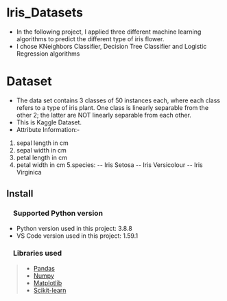 # Iris_Datasets
- In the following project, I applied three different machine learning algorithms to predict the different type of iris flower.
-  I chose KNeighbors Classifier, Decision Tree Classifier and Logistic Regression algorithms
# Dataset
- The data set contains 3 classes of 50 instances each, where each class refers to a type of iris plant. One class is linearly separable from the other 2; the latter are NOT linearly separable from each other.
- This is Kaggle Dataset.
- Attribute Information:-

1. sepal length in cm
2. sepal width in cm
3. petal length in cm
4. petal width in cm
5.species: -- Iris Setosa -- Iris Versicolour -- Iris Virginica

## Install

### &nbsp;&nbsp;&nbsp; Supported Python version
- Python version used in this project: 3.8.8
- VS Code version used in this project: 1.59.1

### &nbsp;&nbsp;&nbsp; Libraries used

> *  [Pandas](http://pandas.pydata.org)
> *  [Numpy](http://www.numpy.org)
> *  [Matplotlib](https://matplotlib.org)
> *  [Scikit-learn](http://scikit-learn.org/stable/)
